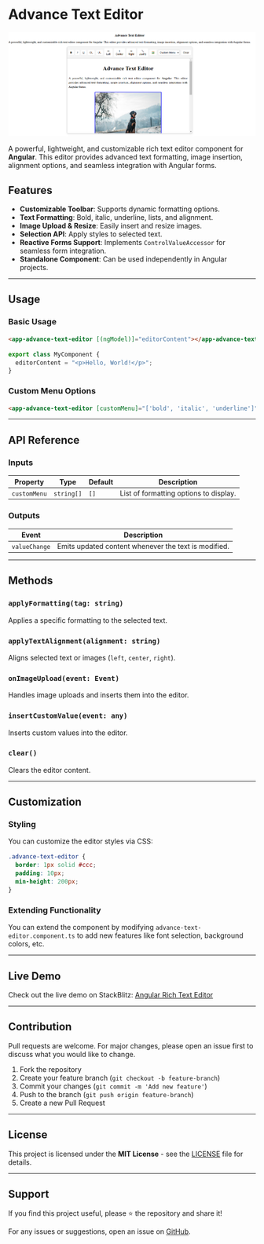 # Advance Text Editor

![Advance Text Editor](https://raw.githubusercontent.com/mallajay/Angular-Rich-Text-Editor/refs/heads/master/img.png)


A powerful, lightweight, and customizable rich text editor component for **Angular**. This editor provides advanced text formatting, image insertion, alignment options, and seamless integration with Angular forms.

## Features

- **Customizable Toolbar**: Supports dynamic formatting options.
- **Text Formatting**: Bold, italic, underline, lists, and alignment.
- **Image Upload & Resize**: Easily insert and resize images.
- **Selection API**: Apply styles to selected text.
- **Reactive Forms Support**: Implements `ControlValueAccessor` for seamless form integration.
- **Standalone Component**: Can be used independently in Angular projects.

---

## Usage

### Basic Usage

```html
<app-advance-text-editor [(ngModel)]="editorContent"></app-advance-text-editor>
```

```typescript
export class MyComponent {
  editorContent = "<p>Hello, World!</p>";
}
```

### Custom Menu Options

```html
<app-advance-text-editor [customMenu]="['bold', 'italic', 'underline']"></app-advance-text-editor>
```

---

## API Reference

### Inputs

| Property     | Type       | Default | Description                            |
| ------------ | ---------- | ------- | -------------------------------------- |
| `customMenu` | `string[]` | `[]`    | List of formatting options to display. |

### Outputs

| Event         | Description                                          |
| ------------- | ---------------------------------------------------- |
| `valueChange` | Emits updated content whenever the text is modified. |

---

## Methods

### `applyFormatting(tag: string)`

Applies a specific formatting to the selected text.

### `applyTextAlignment(alignment: string)`

Aligns selected text or images (`left`, `center`, `right`).

### `onImageUpload(event: Event)`

Handles image uploads and inserts them into the editor.

### `insertCustomValue(event: any)`

Inserts custom values into the editor.

### `clear()`

Clears the editor content.

---

## Customization

### Styling

You can customize the editor styles via CSS:

```scss
.advance-text-editor {
  border: 1px solid #ccc;
  padding: 10px;
  min-height: 200px;
}
```

### Extending Functionality

You can extend the component by modifying `advance-text-editor.component.ts` to add new features like font selection, background colors, etc.

---

## Live Demo

Check out the live demo on StackBlitz: [Angular Rich Text Editor](https://stackblitz.com/~/github.com/mallajay/Angular-Rich-Text-Editor)

---

## Contribution

Pull requests are welcome. For major changes, please open an issue first to discuss what you would like to change.

1. Fork the repository
2. Create your feature branch (`git checkout -b feature-branch`)
3. Commit your changes (`git commit -m 'Add new feature'`)
4. Push to the branch (`git push origin feature-branch`)
5. Create a new Pull Request

---

## License

This project is licensed under the **MIT License** - see the [LICENSE](LICENSE) file for details.

---

## Support

If you find this project useful, please ⭐ the repository and share it!

For any issues or suggestions, open an issue on [GitHub](https://github.com/your-repository/issues).
